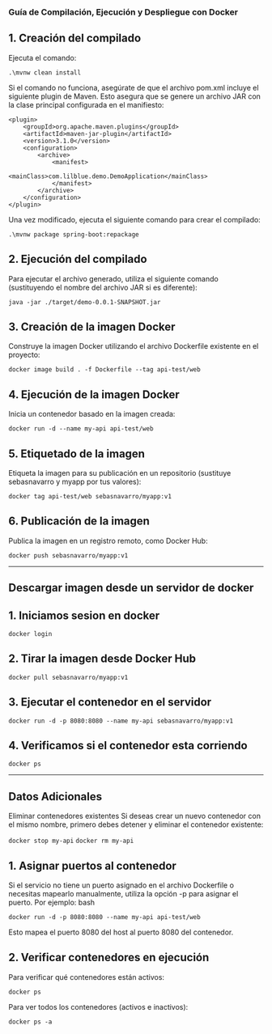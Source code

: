 ### Guía de Compilación, Ejecución y Despliegue con Docker
## 1. Creación del compilado
Ejecuta el comando:

  `.\mvnw clean install`

Si el comando no funciona, asegúrate de que el archivo pom.xml incluye el siguiente plugin de Maven. Esto asegura que se genere un archivo JAR con la clase principal configurada en el manifiesto:

  ```
  <plugin>
      <groupId>org.apache.maven.plugins</groupId>
      <artifactId>maven-jar-plugin</artifactId>
      <version>3.1.0</version>
      <configuration>
          <archive>
              <manifest>
                  <mainClass>com.lilblue.demo.DemoApplication</mainClass>
              </manifest>
          </archive>
      </configuration>
  </plugin>
  ```

Una vez modificado, ejecuta el siguiente comando para crear el compilado:

  `.\mvnw package spring-boot:repackage`

## 2. Ejecución del compilado
Para ejecutar el archivo generado, utiliza el siguiente comando (sustituyendo el nombre del archivo JAR si es diferente):

  `java -jar ./target/demo-0.0.1-SNAPSHOT.jar`

## 3. Creación de la imagen Docker
Construye la imagen Docker utilizando el archivo Dockerfile existente en el proyecto:

  `docker image build . -f Dockerfile --tag api-test/web`

## 4. Ejecución de la imagen Docker
Inicia un contenedor basado en la imagen creada:

  `docker run -d --name my-api api-test/web`

## 5. Etiquetado de la imagen
Etiqueta la imagen para su publicación en un repositorio (sustituye sebasnavarro y myapp por tus valores):

  `docker tag api-test/web sebasnavarro/myapp:v1`

## 6. Publicación de la imagen
Publica la imagen en un registro remoto, como Docker Hub:

  `docker push sebasnavarro/myapp:v1`

***
## Descargar imagen desde un servidor de docker

## 1. Iniciamos sesion en docker

  `docker login`

## 2. Tirar la imagen desde Docker Hub

  `docker pull sebasnavarro/myapp:v1 `

## 3. Ejecutar el contenedor en el servidor

  `docker run -d -p 8080:8080 --name my-api sebasnavarro/myapp:v1 `

## 4. Verificamos si el contenedor esta corriendo

  `docker ps`

***
## Datos Adicionales

Eliminar contenedores existentes
Si deseas crear un nuevo contenedor con el mismo nombre, primero debes detener y eliminar el contenedor existente:

  `docker stop my-api`
  `docker rm my-api`

## 1. Asignar puertos al contenedor

Si el servicio no tiene un puerto asignado en el archivo Dockerfile o necesitas mapearlo manualmente, utiliza la opción -p para asignar el puerto. Por ejemplo:
bash

  `docker run -d -p 8080:8080 --name my-api api-test/web`

Esto mapea el puerto 8080 del host al puerto 8080 del contenedor.

## 2. Verificar contenedores en ejecución

Para verificar qué contenedores están activos:

`docker ps`



Para ver todos los contenedores (activos e inactivos):

`docker ps -a`

